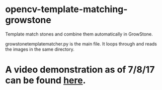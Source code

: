# opencv-template-matching-growstone
Template match stones and combine them automatically in GrowStone.

<p>growstonetemplatematcher.py is the main file. It loops through and reads the images in the same directory.</p>

<h1>A video demonstration as of 7/8/17 can be found <a href="https://youtu.be/YhrmmPatRVk" target="_blank">here</a>.</h1>

